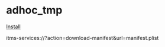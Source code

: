 adhoc_tmp
=========

[Install](itms-services://?action=download-manifest&url=manifest.plist)

itms-services://?action=download-manifest&url=manifest.plist
